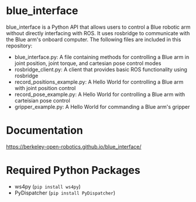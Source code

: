# blue_interface
blue_interface is a Python API that allows users to control a Blue robotic arm without directly interfacing with ROS. It uses rosbridge to communicate with the Blue arm's onboard computer. The following files are included in this repository:
  - blue_interface.py: A file containing methods for controlling a Blue arm in joint position, joint torque, and cartesian pose control modes
  - rosbridge_client.py: A client that provides basic ROS functionality using rosbridge
  - record_positions_example.py: A Hello World for controlling a Blue arm with joint position control
  - record_pose_example.py: A Hello World for controlling a Blue arm with carteisian pose control
  - gripper_example.py: A Hello World for commanding a Blue arm's gripper
# Documentation
https://berkeley-open-robotics.github.io/blue_interface/

# Required Python Packages
  - ws4py (`pip install ws4py`)
  - PyDispatcher (`pip install PyDispatcher`)
  
